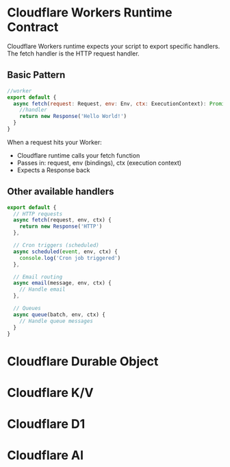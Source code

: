 # Cloudflare Workers Runtime Contract
Cloudflare Workers runtime expects your script to export specific handlers. The fetch handler is the HTTP request handler.

## Basic Pattern

```javascript
//worker
export default {
  async fetch(request: Request, env: Env, ctx: ExecutionContext): Promise<Response> {
    //handler
    return new Response('Hello World!')
  }
}
```

When a request hits your Worker:
* Cloudflare runtime calls your fetch function
* Passes in: request, env (bindings), ctx (execution context)
* Expects a Response back

## Other available handlers
```javascript
export default {
  // HTTP requests
  async fetch(request, env, ctx) {
    return new Response('HTTP')
  },

  // Cron triggers (scheduled)
  async scheduled(event, env, ctx) {
    console.log('Cron job triggered')
  },

  // Email routing
  async email(message, env, ctx) {
    // Handle email
  },

  // Queues
  async queue(batch, env, ctx) {
    // Handle queue messages
  }
}
```

# Cloudflare Durable Object
# Cloudflare K/V
# Cloudflare D1
# Cloudflare AI
